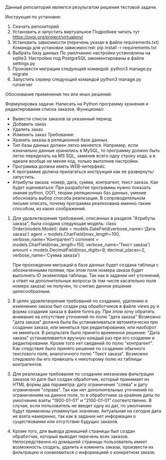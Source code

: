 Данный репозиторий является результатом решения тестовой задачи.

Инструкция по установке:
1. Скачать репозиторий
2. Установить и запустить виртуальное
    Подробнее читать тут https://pypi.org/project/virtualenv/
3. Установить зависимости (перечень указан в файле requirements.txt)
    Команда для установки зависимостей:
    pip install -r requirements.txt
4. Выбрать базу данных
    По умолчанию настройки установлены на sqlite3. Настройки под PostgreSQL закоментированы в файле settings.py
5. Произвести миграции следующей командой:
     python3 manage.py migrate
6. Запустить сервер следующей командой
    python3 manage.py runserver


Обоснование применения тех или иных решений:

Формулировка задачи:
Написать на Python программу хранения и редактирования списка заказов.
Функционал:
- Вывести список заказов за указанный период
- Добавить заказ
- Удалить заказ
- Изменить заказ
Требования:
- Хранить заказы в реляционной базе данных.
- Тип базы данных должен легко меняется. Например, если изначально данные
хранились в MySQL, то программу должно быть легко переделать на MS SQL,
заменив всего одну строку кода, а в идеале вообще не меняя код, только выполнив
настройки.
- Программа должна иметь WEB-интерфейс.
- К программе должна прилагаться инструкция как ее развернуть/запустить.
- Атрибуты заказа: номер, дата, сумма, контрагент, текст заказа.
Как будет оцениваться:
При разработке программы нужно показать знания python, ООП, теории
реляционных баз данных, умение обосновать выбор способа реализации. В
сопроводительном письме описать, почему программа реализована именно таким
способом, из каких соображений.


1. Для удовлетворения требований, описанных в разделе "Атрибуты заказа", была создана следующая модель:
    class Order(models.Model):
        date = models.DateField(verbose_name='Дата заказа')
        agent = models.CharField(max_length=100, verbose_name='Контрагент')
        comment = models.CharField(max_length=150, verbose_name='Текст заказа')
        amount = models.DecimalField(max_digits=9, decimal_places=2, verbose_name='Сумма заказа')

    При прохождении миграций в базе данных будет создана таблица с обозначенными полями, при этом поле номера заказа будет выполнять ID экземпляра таблицы.
    Так как в задании нет уточнений, а ответ на дополнительные вопросы (в том числе касательно поля номера заказа) не получен, то считаю данное решение целесообразным.

2. В целях удовлетворения требований по созданию, удалению и изменению заказа был создан ряд обработчиков в файле views.py и форма создания заказа в файле forms.py. При этом хочу обратить внимание на отсутствие уточнений по полю "дата заказа" Возможно "дата заказа" должна была бы устанавливаться автоматически при создании заказа, или меняться при редактировании, или наоборот не меняться. В результате было принято временное решение: "Дата заказа" устанавливается вручную каждый раз при его создании и редактировании. Кроме того нет сведений по полю "контрагент". Как следствие было принято решение по созданию обычного текстового поля, аналогичного полю "Текст заказа". Возможно следовало бы его привязать к некоторому полю из таблицы контрагентов.

3. Для реализации требования по созданию механизма фильтрации заказов по дате был создан обработчик, который принимает их HTML формы два параметра: дату ограничения "слева" и дату ограничения "справа". Так как нет дополнительных уточнений по ограничениям на данное поле, то в обработчике за крайние даты по умолчанию взяты "1900-01-01" и "2100-01-01" соответственно. В случае, если пользователь не введет одну из дат, по умолчанию будут применены упомянутые значения. Актуальная на сегодня дата не взята намеренно, так как в задании нет информации о существовании или отсутствии будущих заказов.

4. Кроме того, для вывода домашней страницы был создан обработчик, который выводит перечень всех заказов. Непосредственно из домашней страницы пользователь имеет возможность создать, удалить и изменить заказы, произвести их фильтрацию и ознакомиться с информацией о конкретном заказе.
